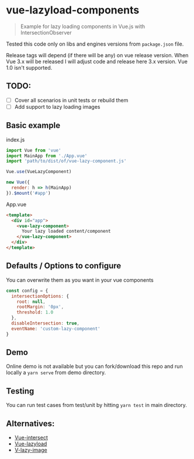 # vue-lazyload-components

> Example for lazy loading components in Vue.js with IntersectionObserver

Tested this code only on libs and engines versions from `package.json` file.

Release tags will depend (if there will be any) on vue release version. When Vue 3.x will be released I will adjust code and release here 3.x version. Vue 1.0 isn't supported.

## TODO:
- [ ] Cover all scenarios in unit tests or rebuild them
- [ ] Add support to lazy loading images

## Basic example
index.js
```js
import Vue from 'vue'
import MainApp from './App.vue'
import 'path/to/dist/of/vue-lazy-component.js'

Vue.use(VueLazyComponent)

new Vue({
  render: h => h(MainApp)
}).$mount('#app')

```

App.vue
```html
<template>
  <div id="app">
    <vue-lazy-component>
      Your lazy loaded content/component
    </vue-lazy-component>
  </div>
</template>
```

## Defaults / Options to configure
You can overwrite them as you want in your vue components
```js
const config = {
  intersectionOptions: {
    root: null,
    rootMargin: '0px',
    threshold: 1.0
  },
  disableIntersection: true,
  eventName: 'custom-lazy-component'
}
```

## Demo
Online demo is not available but you can fork/download this repo and run locally a `yarn serve` from demo directory. 

## Testing
You can run test cases from test/unit by hitting `yarn test` in main directory.

## Alternatives:
- [Vue-intersect](https://github.com/heavyy/vue-intersect)
- [Vue-lazyload](https://github.com/hilongjw/vue-lazyload)
- [V-lazy-image](https://github.com/alexjoverm/v-lazy-image)
